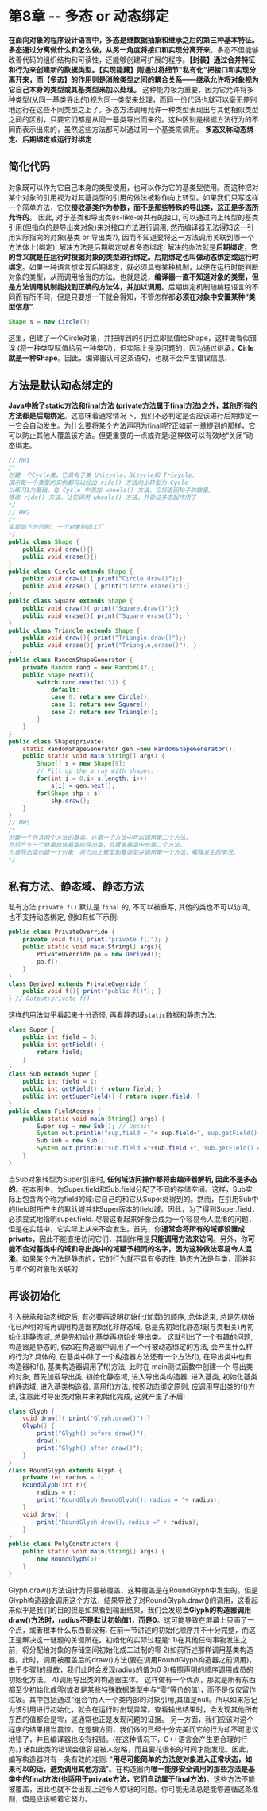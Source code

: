# 第8章 -- 多态 or 动态绑定
**在面向对象的程序设计语言中，多态是继数据抽象和继承之后的第三种基本特征。多态通过分离做什么和怎么做，从另一角度将接口和实现分离开来**。多态不但能够改善代码的组织结构和可读性，还能够创建可扩展的程序。**【封装】通过合并特征和行为来创建新的数据类型。【实现隐藏】则通过将细节"私有化"把接口和实现分离开来，而【多态】的作用则是消除类型之间的耦合关系——继承允许将对象视为它自己本身的类型或其基类型来加以处理。**
这种能力极为重要，因为它允许将多种类型(从同一基类导出的)视为同一类型来处理，而同一份代码也就可以毫无差别地运行在这些不同类型之上了。多态方法调用允许一种类型表现出与其他相似类型之间的区别，只要它们都是从同一基类导出而来的。这种区别是根据方法行为的不同而表示出来的，虽然这些方法都可以通过同一个基类来调用。
**多态又称动态绑定、后期绑定或运行时绑定**

## 简化代码
对象既可以作为它自己本身的类型使用，也可以作为它的基类型使用。而这种把对某个对象的引用视为对其基类型的引用的做法被称作向上转型。如果我们只写这样一个简单方法，它仅**接收基类作为参数，而不是那些特殊的导出类，这正是多态所允许的**。
因此, 对于基类和导出类(is-like-a)共有的接口, 可以通过向上转型的基类引用(但指向的是导出类对象)来对接口方法进行调用, 然而编译器无法得知这一引用实际指向的对象(基类 or 导出类?), 因而不知道要将这一方法调用关联到哪一个方法体上(绑定), 解决方法是后期绑定或者多态绑定: 
解决的办法就是**后期绑定，它的含义就是在运行时根据对象的类型进行绑定。后期绑定也叫做动态绑定或运行时绑定**。如果一种语言想实现后期绑定，就必须具有某种机制，以便在运行时能判断对象的类型，从而调用恰当的方法。也就是说，**编译器一直不知道对象的类型，但是方法调用机制能找到正确的方法体，并加以调用**。后期绑定机制随编程语言的不同而有所不同，但是只要想一下就会得知，不管怎样都**必须在对象中安置某种“类型信息”.**
```java
Shape s = new Circle();
```
这里，创建了一个Circle对象，并把得到的引用立即赋值给Shape，这样做看似错误 (将一种类型赋值给另一种类型)，但实际上是没问题的，因为通过继承，**Cirle就是一种Shape**。因此，编译器认可这条语句，也就不会产生错误信息.

## 方法是默认动态绑定的
**Java中除了static方法和final方法 (private方法属于final方法)之外，其他所有的方法都是后期绑定**。这意味着通常情况下，我们不必判定是否应该进行后期绑定一一它会自动发生。为什么要将某个方法声明为final呢?正如前一章提到的那样，它可以防止其他人覆盖该方法。但更重要的一点或许是:这样做可以有效地“关闭”动态绑定。

```java
// HW1
/*
创建一个Cycle类，它具有子类 Unicycle、Bicycle和 Tricycle.
演示每一个类型的实例都可以经由 ride() 方法向上转型为 Cycle
以练习1为基础，在 Cycle 中添加 wheels() 方法，它将返回轮子的数量。
修改 ride() 方法，让它调用 wheels() 方法，并验证多态起作用了
*/
// HW2
/*
实现如下的示例: 一个对象制造工厂
*/
public class Shape {
    public void draw(){}
    public void erase(){}
}
public class Circle extends Shape {
    public void draw() { print("Circle.draw()");}
    public void erase() { print("Circte.erase()");}
}
public class Square extends Shape {
    public void draw(){ print("Square.draw()");}
    public void erase(){ print("Square.erase()"); }
}
public class Triangle extends Shape {
    public void draw(){ print("Triangle.draw()");}
    public void erase(){ print("Triangle,erase()"); }
}
public class RandomShapeGenerator {
    private Random rand = new Random(47);
    public Shape next(){
        switch(rand.nextInt(3)) {
            default:
            case 0: return new Circle();
            case 1: return new Square();
            case 2: return new Triangle();
        }
    }
}
public class Shapesprivate{
    static RandomShapeGenerator gen =new RandomShapeGenerator();
    public static void main(String[] args) {
        Shape[] s = new Shape[9];
        // Fill up the array with shapes:
        for(int i = 0;i< s.length; i++)
            s[i] = gen.next();
        for(Shape shp : s)
            shp.draw();
    }
}
// HW3
/*
创建一个包含两个方法的基类。在第一个方法中可以调用第二个方法。
然后产生一个继承自该基类的导出类，且覆盖基类中的第二个方法。
为该导出类创建一个对象，将它向上转型到基类型并调用第一个方法，解释发生的情况。
*/
```

## 私有方法、静态域、静态方法
私有方法 `private f()` 默认是 `final` 的, 不可以被重写, 其他的类也不可以访问, 也不支持动态绑定, 例如有如下示例:
```java
public class PrivateOverride {
    private void f(){ print("private f()"); }
    public static void main(Stringl] args){
        PrivateOverride po = new Derived();
        po.f();
    }
}
class Derived extends PrivateOverride {
    public void f(){ print("public f()"); }
} // Output:private f()
```
这样的用法似乎看起来十分奇怪, 再看静态域`static`数据和静态方法:
```java
class Super {
    public int field = 0;
    public int getField() {
        return field; 
    }
}
class Sub extends Super {
    public int field = 1;
    public int getField() { return field; }
    public int getSuperField() { return super.field; }
}
public class FieldAccess {
    public static void main(String[] args) {
        Super sup = new Sub(); // Upcast
        System.out.println("sup,field = "+ sup.field+", sup.getField() = "+ sup.getField());
        Sub sub = new Sub();
        System.out.println("sub.field ="+sub.field +", sub.getField() = "+sub.getField() + "sub.getSuperField() = "+sub.getSuperField());
    }
}
```
当Sub对象转型为Super引用时, **任何域访问操作都将由编译器解析, 因此不是多态的**。在本例中，为Super.field和Sub.field分配了不同的存储空间。这样，Sub实际上包含两个称为field的域:它自己的和它从Super处得到的。然而，在引用Sub中的field时所产生的默认城并非Super版本的field域。因此，为了得到Super.field，必须显式地指明super.field.
尽管这看起来好像会成为一个容易令人混淆的问题，但是在实践中，它实际上从来不会发生。首先，你**通常会将所有的域都设置成private**，因此不能直接访问它们，其副作用是**只能调用方法来访问**。另外，你**可能不会对基类中的域和导出类中的域赋予相同的名字，因为这种做法容易令人混淆**。如果某个方法是静态的，它的行为就不具有多态性, 静态方法是与类，而并非与单个的对象相关联的

## 再谈初始化
引入继承和动态绑定后, 有必要再说明初始化(加载)的顺序, 总体说来, 总是先初始化已声明的域再调用构造器初始化非静态域, 总是先初始化静态域(与类相关)再初始化非静态域, 总是先初始化基类再初始化导出类。
这就引出了一个有趣的问题, 构造器是静态的, 假如在构造器中调用了一个可被动态绑定的方法, 会产生什么样的行为? 具体的, 在基类中除了一个构造器方法还有一个方法f(), 在导出类中也有构造器和f(), 基类构造器调用了f()方法, 此时在 main测试函数中创建一个 导出类的对象, 首先加载导出类, 初始化静态域, 进入导出类构造器, 进入基类, 初始化基类的静态域, 进入基类构造器, 调用f()方法, 按照动态绑定原则, 应调用导出类的f()方法, 注意此时导出类对象并未初始化完成, 这就产生了矛盾:
```java
class Glyph {
    void draw(){ print("Glyph,draw()");}
    Glyph() {
        print("Glyph() before draw()");
        draw();
        print("Glyph() after draw()");
    }
}
class RoundGlyph extends Glyph {
    private int radius = 1;
    RoundGlyph(int r){
        radius = r;
        print("RoundGlyph.RoundGlyph()，radius = "+ radius);
    }
    void draw() {
        print("RoundGlyph.draw()，radius =" + radius);
    }
}
public class PolyConstructors {
    public static void main(String[] args) {
        new RoundGlyph(5);
    }
}
```
Glyph.draw()方法设计为将要被覆盖，这种覆盖是在RoundGlyph中发生的。但是Glyph构造器会调用这个方法，结果导致了对RoundGlyph.draw()的调用，这看起来似乎是我们的目的但是如果看到输出结果，我们会发现**当Glyph的构造器调用draw()方法时，radius不是默认初始值1，而是0**。这可能导致在屏幕上只画了一个点，或者根本什么东西都没有.
在前一节讲述的初始化顺序并不十分完整，而这正是解决这一谜题的关键所在。初始化的实际过程是:
1)在其他任何事物发生之前，将分配给对象的存储空间初始化成二进制的零
2)如前所述那样调用基类构造器。此时，调用被覆盖后的draw()方法(要在调用RoundGlyph构造器之前调用)，由于步骤1的缘故，我们此时会发现radius的值为0
3)按照声明的顺序调用成员的初始化方法。
4)调用导出类的构造器主体。
这样做有一个优点，那就是所有东西都至少初始化成零(或者是某些特殊数据类型中与“零”等价的值)，而不是仅仅留作垃圾。其中包括通过“组合”而人一个类内部的对象引用,其值是null。所以如果忘记为该引用进行初始化，就会在运行时出现异常。查看输出结果时，会发现其他所有东西的值都会是零，这通常也正是发现问题的证据。
另一方面，我们应该对这个程序的结果相当震惊。在逻辑方面，我们做的已经十分完美而它的行为却不可思议地错了，并且编译器也没有报错。(在这种情况下，C++语言会产生更合理的行为。) 诸如此类的错误会很容易被人忽略，而且要花很长的时间才能发现。因此，编写构造器时有一条有效的准则: "**用尽可能简单的方法使对象进入正常状态，如果可以的话，避免调用其他方法**"。在构造器内**唯一能够安全调用的那些方法是基类中的final方法(也适用于private方法，它们自动属于final方法)**。这些方法不能被覆盖，因此也就不会出现上述令人惊讶的问题。你可能无法总是能够遵循这条准则，但是应该朝着它努力。
